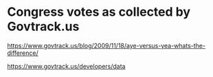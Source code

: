 # Congress votes as collected by Govtrack.us


https://www.govtrack.us/blog/2009/11/18/aye-versus-yea-whats-the-difference/

https://www.govtrack.us/developers/data
